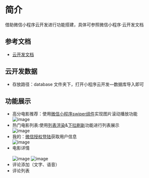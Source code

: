 # 简介

借助微信小程序云开发进行功能搭建，具体可参照微信小程序·云开发文档

## 参考文档

- [云开发文档](https://developers.weixin.qq.com/miniprogram/dev/wxcloud/basis/getting-started.html)

## 云开发数据

- 存放路径：database 文件夹下，打开小程序云开发—数据库导入即可

## 功能展示
- 高分电影推荐：使用[微信小程序swiper组件](https://developers.weixin.qq.com/miniprogram/dev/component/swiper.html)实现图片滚动播放功能<br>
![image](https://github.com/taffy99/KKMovie/blob/master/miniprogram/images/gfenMv.gif)
- 热门电影列表:使用[列表渲染](https://developers.weixin.qq.com/miniprogram/dev/framework/view/wxml/list.html)&[下拉刷新](https://developers.weixin.qq.com/miniprogram/dev/api/ui/pull-down-refresh/wx.stopPullDownRefresh.html)功能进行列表展示<br>
![image](https://github.com/taffy99/KKMovie/blob/master/miniprogram/images/hotMV.gif)
- 我的：[微信授权登陆](https://developers.weixin.qq.com/miniprogram/dev/framework/open-ability/authorize.html)获取用户信息<br>
![image](https://github.com/taffy99/KKMovie/blob/master/miniprogram/images/wode.gif)
- 电影详情<br><br>
![image](https://github.com/taffy99/KKMovie/blob/master/miniprogram/images/mvdetail1.png)
![image](https://github.com/taffy99/KKMovie/blob/master/miniprogram/images/mvdetail2.png)
- 评论添加（文字、语音）
- 评论列表
